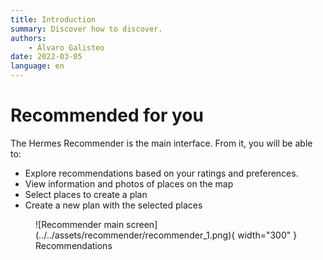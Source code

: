 ```yaml
---
title: Introduction
summary: Discover how to discover.
authors:
    - Álvaro Galisteo
date: 2022-03-05
language: en
---
```


# Recommended for you

The Hermes Recommender is the main interface. From it, you will be able to:

- Explore recommendations based on your ratings and preferences.
- View information and photos of places on the map
- Select places to create a plan
- Create a new plan with the selected places

<figure markdown>
  ![Recommender main screen](../../assets/recommender/recommender_1.png){ width="300" }
  <figcaption>Recommendations</figcaption>
</figure>